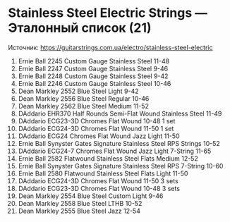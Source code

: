 # Stainless Steel Electric Strings — Эталонный список (21)

Источник: https://guitarstrings.com.ua/electro/stainless-steel-electric

1. Ernie Ball 2245 Custom Gauge Stainless Steel 11-48
2. Ernie Ball 2247 Custom Gauge Stainless Steel 9-46
3. Ernie Ball 2248 Custom Gauge Stainless Steel 9-42
4. Ernie Ball 2246 Custom Gauge Stainless Steel 10-46
5. Dean Markley 2552 Blue Steel Light 9-42
6. Dean Markley 2556 Blue Steel Regular 10-46
7. Dean Markley 2562 Blue Steel Medium 11-52
8. DAddario EHR370 Half Rounds Semi-Flat Wound Stainless Steel 11-49
9. DAddario ECG23-3D Chromes Flat Wound 10-48 1 set
10. DAddario ECG24-3D Chromes Flat Wound 11-50 1 set
11. DAddario ECG24 Chromes Flat Wound Jazz Light 11-50
12. Ernie Ball Synyster Gates Signature Stainless Steel RPS Strings 10-52
13. DAddario ECG24-7 Chromes Flat Wound Jazz Light 7-String 11-65
14. Ernie Ball 2582 Flatwound Stainless Steel Flats Medium 12-52
15. Ernie Ball Synyster Gates Signature Stainless Steel RPS 7-String 10-60
16. Ernie Ball 2580 Flatwound Stainless Steel Flats Light 11-50
17. DAddario ECG24-3D Chromes Flat Wound 11-50 3 sets
18. DAddario ECG23-3D Chromes Flat Wound 10-48 3 sets
19. Dean Markley 2554 Blue Steel Custom Light 9-46
20. Dean Markley 2558 Blue Steel LTHB 10-52
21. Dean Markley 2555 Blue Steel Jazz 12-54
